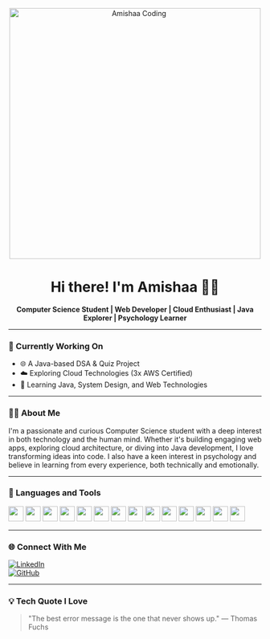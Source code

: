 <!-- Centered Coding Animation (Insert GIF here once ready) -->
<p align="center">
  <img src="https://media.giphy.com/media/L1R1tvI9svkIWwpVYr/giphy.gif" alt="Amishaa Coding" width="500"/>
</p>


<h1 align="center">Hi there! I'm Amishaa 👩‍💻</h1>

<p align="center">
  <b>Computer Science Student | Web Developer | Cloud Enthusiast | Java Explorer | Psychology Learner</b>
</p>

---

### 🔭 Currently Working On
- 🌐 A Java-based DSA & Quiz Project
- ☁️ Exploring Cloud Technologies (3x AWS Certified)
- 💬 Learning Java, System Design, and Web Technologies

---

### 👩‍💻 About Me

I'm a passionate and curious Computer Science student with a deep interest in both technology and the human mind. Whether it's building engaging web apps, exploring cloud architecture, or diving into Java development, I love transforming ideas into code. I also have a keen interest in psychology and believe in learning from every experience, both technically and emotionally.

---

### 🚀 Languages and Tools
<p align="left">
  <img src="https://cdn.jsdelivr.net/gh/devicons/devicon/icons/html5/html5-original.svg" height="30"/> 
  <img src="https://cdn.jsdelivr.net/gh/devicons/devicon/icons/css3/css3-original.svg" height="30"/>
  <img src="https://cdn.jsdelivr.net/gh/devicons/devicon/icons/javascript/javascript-original.svg" height="30"/>
  <img src="https://cdn.jsdelivr.net/gh/devicons/devicon/icons/java/java-original.svg" height="30"/>
  <img src="https://cdn.jsdelivr.net/gh/devicons/devicon/icons/c/c-original.svg" height="30"/>
  <img src="https://cdn.jsdelivr.net/gh/devicons/devicon/icons/cplusplus/cplusplus-original.svg" height="30"/>
  <img src="https://cdn.jsdelivr.net/gh/devicons/devicon/icons/mysql/mysql-original.svg" height="30"/>
  <img src="https://cdn.jsdelivr.net/gh/devicons/devicon/icons/aws/aws-original.svg" height="30"/>
  <img src="https://cdn.jsdelivr.net/gh/devicons/devicon/icons/bootstrap/bootstrap-original.svg" height="30"/>
  <img src="https://cdn.jsdelivr.net/gh/devicons/devicon/icons/linux/linux-original.svg" height="30"/>
  <img src="https://cdn.jsdelivr.net/gh/devicons/devicon/icons/python/python-original.svg" height="30"/>
  <img src="https://cdn.jsdelivr.net/gh/devicons/devicon/icons/git/git-original.svg" height="30"/>
  <img src="https://cdn.jsdelivr.net/gh/devicons/devicon/icons/github/github-original.svg" height="30"/>
  <img src="https://cdn.jsdelivr.net/gh/devicons/devicon/icons/vscode/vscode-original.svg" height="30"/>
</p>

---

### 🌐 Connect With Me

[![LinkedIn](https://img.shields.io/badge/LinkedIn-blue?logo=linkedin&logoColor=white)](https://www.linkedin.com/in/amishathakare09)  
[![GitHub](https://img.shields.io/badge/GitHub-black?logo=github&logoColor=white)](https://github.com/Amisha09thakare)

---

### 💡 Tech Quote I Love

> "The best error message is the one that never shows up." —  Thomas Fuchs



